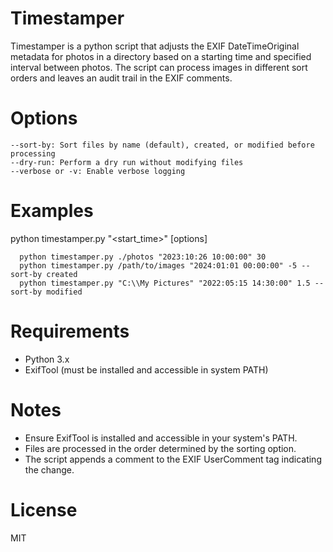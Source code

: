 # Timestamper
Timestamper is a python script that adjusts the EXIF DateTimeOriginal metadata for photos in a directory based on a starting time and specified interval between photos. The script can process images in different sort orders and leaves an audit trail in the EXIF comments.

# Options
```
--sort-by: Sort files by name (default), created, or modified before processing
--dry-run: Perform a dry run without modifying files
--verbose or -v: Enable verbose logging
```

# Examples
python timestamper.py <directory> "<start_time>" <interval> [options]

```
  python timestamper.py ./photos "2023:10:26 10:00:00" 30
  python timestamper.py /path/to/images "2024:01:01 00:00:00" -5 --sort-by created
  python timestamper.py "C:\\My Pictures" "2022:05:15 14:30:00" 1.5 --sort-by modified
```

# Requirements
- Python 3.x
- ExifTool (must be installed and accessible in system PATH)

# Notes
- Ensure ExifTool is installed and accessible in your system's PATH.
- Files are processed in the order determined by the sorting option.
- The script appends a comment to the EXIF UserComment tag indicating the change.

# License
MIT